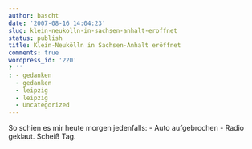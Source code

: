 ```yaml
---
author: bascht
date: '2007-08-16 14:04:23'
slug: klein-neukolln-in-sachsen-anhalt-eroffnet
status: publish
title: Klein-Neukölln in Sachsen-Anhalt eröffnet
comments: true
wordpress_id: '220'
? ''
: - gedanken
  - gedanken
  - leipzig
  - leipzig
  - Uncategorized
---
```


So schien es mir heute morgen jedenfalls: - Auto aufgebrochen -
Radio geklaut. Scheiß Tag.


